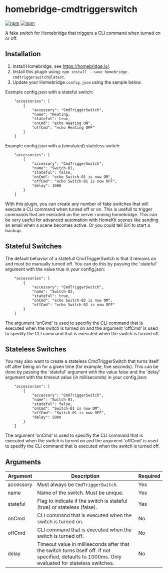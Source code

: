 # homebridge-cmdtriggerswitch

[![npm](https://img.shields.io/npm/v/homebridge-cmdtriggerswitch.svg)](https://www.npmjs.com/package/homebridge-cmdtriggerswitch)
[![npm](https://img.shields.io/npm/dt/homebridge-cmdtriggerswitch.svg)](https://www.npmjs.com/package/homebridge-cmdtriggerswitch)

A fake switch for Homebridge that triggers a CLI command when turned on or off.

## Installation

1. Install Homebridge, see https://homebridge.io/.
2. Install this plugin using: `npm install --save homebridge-cmdtriggerswitch@latest`.
3. Update your Homebridge `config.json` using the sample below.

Example config.json with a stateful switch:
```
    "accessories": [
        {
            "accessory": "CmdTriggerSwitch",
            "name": "Heating,
            "stateful": true,
            "onCmd": "echo Heating ON",
            "offCmd": "echo Heating OFF"
        }
    ]
```

Example config.json with a (simulated) stateless switch:
```
    "accessories": [
        {
            "accessory": "CmdTriggerSwitch",
            "name": "Switch-01,
            "stateful": false,
            "onCmd": "echo Switch-01 is now OM",
            "offCmd": "echo Switch-01 is now OFF",
            "delay": 1000
        }
    ]
```

With this plugin, you can create any number of fake switches that will execute a CLI command when turned off or on. This is usefull to trigger commands that are executed on the server running homebridge. This can be very useful for advanced automation with HomeKit scenes like sending an email when a scene becomes active. Or you could tell Siri to start a backup.

## Stateful Switches

The default behavior of a statefull CmdTriggerSwitch is that it remains on and must be manually turned off. You can do this by passing the 'stateful' argument with the value true in your config.json:

```
    "accessories": [
        {
            "accessory": "CmdTriggerSwitch",
            "name": "Switch-02,
            "stateful": true,
            "onCmd": "echo Switch-02 is now OM",
            "offCmd": "echo Switch-02 is now OFF"
        }
    ]
```
The argument 'onCmd' is used to specifiy the CLI command that is executed when the switch is turned on and the argument 'offCmd' is used to spedify the CLI command that is executed when the switch is turned off.


## Stateless Switches

You may also want to create a stateless CmdTriggerSwitch that turns itself off after being on for a given time (for example, five seconds). This can be done by passing the 'stateful' argument with the value false and the 'delay' argument with the timeout value (in milliseconds) in your config.json:

```
    "accessories": [
        {
            "accessory": "CmdTriggerSwitch",
            "name": "Switch-01,
            "stateful": false,
            "onCmd": "Switch-01 is now OM",
            "offCmd": "Switch-01 is now OFF",
            "delay": 5000
        }
    ]
```
The argument 'onCmd' is used to specifiy the CLI command that is executed when the switch is turned on and the argument 'offCmd' is used to spedify the CLI command that is executed when the switch is turned off.

## Arguments

| Argument  | Description                                                                | Required |
|-----------|----------------------------------------------------------------------------|----------|
| accessory | Must always be `CmdTriggerSwitch`.                                         | Yes      |
| name      | Name of the switch. Must be unique.                                        | Yes      |
| stateful  | Flag to indicate if the switch is stateful (true) or stateless (false).    | Yes      |
| onCmd     | CLI command that is executed when the switch is turned on.                 | No       |
| offCmd    | CLI command that is executed when the switch is turned off.                | No       |
| delay     | Timeout value in milliseconds after that the switch turns itself off. If not specified, defaults to 1000ms. Only evaluated for stateless switches.                                                                                                   | No       |
